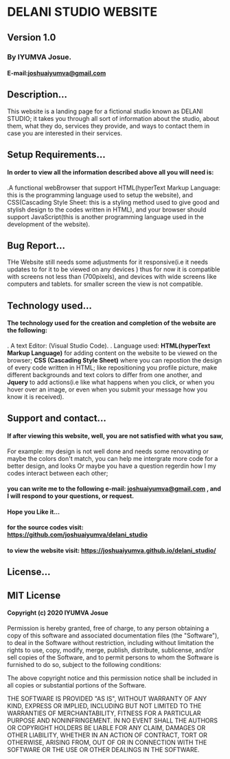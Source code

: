 # DELANI STUDIO WEBSITE
## Version 1.0
### By IYUMVA Josue.
#### E-mail:joshuaiyumva@gmail.com
##
## Description...
This website is a landing page for a fictional studio known as DELANI STUDIO; it takes you through all sort of information about the studio, about them, what they do, services they provide, and ways to contact them in case you are interested in their services.

## Setup Requirements...
#### In order to view all the information described  above all you will need is:
 .A functional webBrowser that support HTML(hyperText Markup Language: this is the programming language used to setup the website), and CSS(Cascading Style Sheet: this is a styling method used to give good and stylish design to the codes written in HTML), and your browser should support JavaScript(this is another programming language used in the development of the website).

## Bug Report...
 THe Website still needs some adjustments for it responsive(i.e it needs updates to for it to be viewed on any devices ) thus for now it is compatible with screens not less than (700pixels), and devices with wide screens like computers and tablets. for smaller screen the view is not compatible.

## Technology used...
#### The technology used for the creation and completion of the website are the following:
. A text Editor: (Visual Studio Code).
. Language used: **HTML(hyperText Markup Language)** for adding content on the website to be viewed on the browser; **CSS (Cascading Style Sheet)** where you can repostion the design of every code written in HTML; like repositioning you profile picture, make different backgrounds and text colors to differ from one another, and **Jquery** to add actions(i.e like what happens when you click, or when you hover over an image, or even when you submit your message how you know it is received).

## Support and contact...
#### If after viewing this website, well, you are not satisfied with what you saw,
For example: my design is not well done and needs some renovating or maybe the colors don't match, you can help me intergrate more code for a better design, and looks
Or maybe you have a question regerdin how I my codes interact between each other;
#### you can write me to the following e-mail: joshuaiyumva@gmail.com , and I will respond to your questions, or request. 

#### Hope you Like it...
#### for the source codes visit: https://github.com/joshuaiyumva/delani_studio
#### to view the website visit: https://joshuaiyumva.github.io/delani_studio/

## License...

## MIT License

#### Copyright (c) 2020 IYUMVA Josue

 Permission is hereby granted, free of charge, to any person obtaining a copy
 of this software and associated documentation files (the "Software"), to deal
 in the Software without restriction, including without limitation the rights
 to use, copy, modify, merge, publish, distribute, sublicense, and/or sell
 copies of the Software, and to permit persons to whom the Software is
 furnished to do so, subject to the following conditions:
 
 The above copyright notice and this permission notice shall be included in all
 copies or substantial portions of the Software.
 
 THE SOFTWARE IS PROVIDED "AS IS", WITHOUT WARRANTY OF ANY KIND, EXPRESS OR
 IMPLIED, INCLUDING BUT NOT LIMITED TO THE WARRANTIES OF MERCHANTABILITY,
 FITNESS FOR A PARTICULAR PURPOSE AND NONINFRINGEMENT. IN NO EVENT SHALL THE
 AUTHORS OR COPYRIGHT HOLDERS BE LIABLE FOR ANY CLAIM, DAMAGES OR OTHER
 LIABILITY, WHETHER IN AN ACTION OF CONTRACT, TORT OR OTHERWISE, ARISING FROM,
 OUT OF OR IN CONNECTION WITH THE SOFTWARE OR THE USE OR OTHER DEALINGS IN THE
 SOFTWARE.
